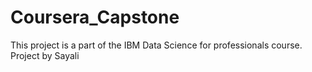 # Coursera_Capstone
This project is a part of the IBM Data Science for professionals course.
Project by Sayali
